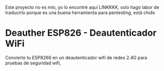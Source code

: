Este proyecto no es mío, yo lo encontré aquí LINKKKK, solo hago labor de traducirlo porque es una buena herramienta para pentesting, está chido

# Deauther ESP826 - Deautenticador WiFi
Convierte tu ESP8266 en un deautenticador wifi de redes 2.4G para pruebas de seguridad wifi, 
